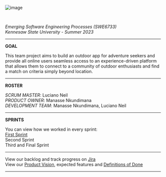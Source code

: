 ![image](https://github.com/ProManasse/SWE6733-Team3/assets/61759930/e5401caa-994e-4af5-af5e-e043d5095617)

<br>

*Emerging Software Engineering Processes (SWE6733)*
<br>
*Kennesaw State University - Summer 2023*
<br>
<hr>

**GOAL**

This team project aims to build an outdoor app for adventure seekers and provide all online users seamless access to an experience-driven platform that allows them to connect to a community of outdoor enthusiasts and find a match on criteria simply beyond location. 
<hr> 

**ROSTER**

*SCRUM MASTER*: Luciano Neil
<br>
*PRODUCT OWNER*: Manasse Nkundimana
<br>
*DEVELOPMENT TEAM*: Manasse Nkundimana, Luciano Neil

<hr>

**SPRINTS**

You can view how we worked in every sprint:
<br>
<a href="https://github.com/ProManasse/SWE6733-Team3/tree/backendmaster/First%20Sprint">First Sprint</a>
<br>
Second Sprint
<br>
Third and Final Sprint

<hr> 
View our backlog and track progress on <a href="https://manassenk.atlassian.net/jira/software/projects/ST/boards/1/timeline">Jira</a>
<br>
View our <a href="https://github.com/ProManasse/SWE6733-Team3/wiki/Product-Vision">Product Vision</a>, expected features and 
<a href="https://github.com/SWE6733-1/SWE6733/wiki/Definitions-of-Done">Definitions of Done</a>

<hr>
<br>


